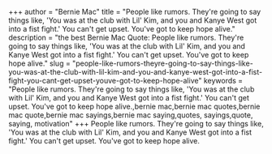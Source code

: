 +++
author = "Bernie Mac"
title = "People like rumors. They're going to say things like, 'You was at the club with Lil' Kim, and you and Kanye West got into a fist fight.' You can't get upset. You've got to keep hope alive."
description = "the best Bernie Mac Quote: People like rumors. They're going to say things like, 'You was at the club with Lil' Kim, and you and Kanye West got into a fist fight.' You can't get upset. You've got to keep hope alive."
slug = "people-like-rumors-theyre-going-to-say-things-like-you-was-at-the-club-with-lil-kim-and-you-and-kanye-west-got-into-a-fist-fight-you-cant-get-upset-youve-got-to-keep-hope-alive"
keywords = "People like rumors. They're going to say things like, 'You was at the club with Lil' Kim, and you and Kanye West got into a fist fight.' You can't get upset. You've got to keep hope alive.,bernie mac,bernie mac quotes,bernie mac quote,bernie mac sayings,bernie mac saying,quotes, sayings,quote, saying, motivation"
+++
People like rumors. They're going to say things like, 'You was at the club with Lil' Kim, and you and Kanye West got into a fist fight.' You can't get upset. You've got to keep hope alive.
